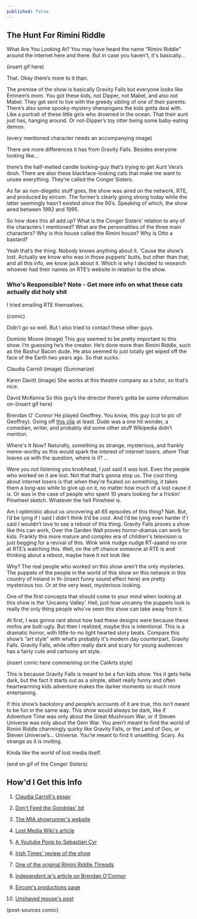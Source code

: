 ```yaml
---
published: false
---
```

## The Hunt For Rimini Riddle

What Are You Looking At?
	You may have heard the name “Rimini Riddle” around the internet here and there. But in case you haven’t, it's basically… 

(insert gif here)

 That. Okay there’s more to it than. 

   The premise of the show is basically Gravity Falls but everyone looks like Eminem’s mom. You got these kids, not Dipper, not Mabel, and also not Mabel. They get sent to live with the greedy sibling of one of their parents. There’s also some spooky-mystery shenanigans the kids gotta deal with. Like a portrait of these little girls who drowned in the ocean. That their aunt just has, hanging around. Or not-Dipper’s toy otter being some baby-eating demon.
    
(every mentioned character needs an accompanying image)

There are more differences it has from Gravity Falls. Besides everyone looking like...

   there’s the half-melted candle looking-guy that’s trying to get Aunt Vera’s dosh. There are also these blackface-looking cats that make me want to unsee everything. They’re called the Conger Sisters.

   As far as non-diegetic stuff goes, the show was aired on the network, RTE, and produced by eircom. The former’s clearly going strong today while the latter seemingly hasn’t existed since the 90’s. Speaking of which, the show aired between 1992 and 1995.

   So how does this all add up? What is the Conger Sisters’ relation to any of the characters I mentioned? What are the personalities of the three main characters? Why is this house called the Rimini house? Why is Otto a bastard?

   Yeah that’s the thing. Nobody knows anything about it. ‘Cause the show’s lost. Actually we know who was in those puppets’ butts, but other than that, and all this info, we know jack about it. Which is why I decided to research whoever had their names on RTE’s website in relation to the show.


### Who's Responsible? Note - Get more info on what these cats actually did holy shit

I tried emailing RTE themselves. 

(comic)

Didn’t go so well. But I also tried to contact these other guys.

Dominic Moore
(image)	This guy seemed to be pretty important to this show. I’m guessing he’s the creator. He’s done more than Rimini Riddle, such as the Bashur Bacon dude. He also seemed to just totally get wiped off the face of the Earth two years ago. So that sucks.

Claudia Carroll
(image) (Summarize)

Karen Davitt
(image) She works at this theatre company as a tutor, so that’s nice.

David McKenna
So this guy’s the director there’s gotta be some information on-(insert gif here)

Brendan O’ Connor
He played Geoffrey. You know, this guy (cut to pic of Geoffrey). Going off [this clip](https://www.youtube.com/watch?v=FCrSTBRkqUY) at least. Dude was a one hit wonder, a comedian, writer, and probably did some other stuff Wikipedia didn’t mention.


Where's It Now?
   Naturally, something as strange, mysterious, and frankly meme-worthy as this would spark the interest of internet losers. *ahem* That leaves us with the question, where is it? …

   Were you not listening you knobhead, I just said it was lost. Even the people who worked on it are lost. Not that that’s gonna stop us. The cool thing about internet losers is that when they’re fixated on something, it takes them a long-ass while to give up on it, no matter how much of a lost cause it is. Or was in the case of people who spent 10 years looking for a frickin’ Pinwheel sketch. Whatever the hell Pinwheel is.

   Am I optimistic about us uncovering all 65 episodes of this thing? Nah. But, I’d be lying if I said I didn’t think it’d be cool. And I’d be lying even harder if I said I wouldn’t love to see a reboot of this thing. Gravity Falls proves a show like this can work, Over the Garden Wall proves horror-dramas can work for kids. Frankly this more mature and complex era of children's television is just begging for a revival of this. Wink wink nudge nudge RT-aaand no one at RTE’s watching this. Well, on the off chance someone at RTE is and thinking about a reboot, maybe have it not look like 


Why?
   The real people who worked on this show aren’t the only mysteries. The puppets of the people in the world of this show on this network in this country of Ireland in th-(insert funny sound effect here)
are pretty mysterious too. Or at the very least, mysterious looking.

   One of the first concepts that should come to your mind when looking at this show is the ‘Uncanny Valley’. Hell, just how uncanny the puppets look is really the only thing people who’ve seen this show can take away from it.

   At first, I was gonna rant about how bad these designs were because these mofos are butt-ugly. But then I realized, maybe this is intentional. This is a dramatic horror, with little-to-no light hearted story beats. Compare this show’s “art style” with what’s probably it's modern day counterpart, Gravity Falls. Gravity Falls, while often really dark and scary for young audiences has a fairly cute and cartoony art style. 

(insert comic here commenting on the CalArts style)

This is because Gravity Falls is meant to be a fun kids show. Yes it gets hella dark, but the fact it starts out as a simple, albeit really funny and often heartwarming kids adventure makes the darker moments so much more entertaining. 

If this show’s backstory and people’s accounts of it are true, this isn’t meant to be fun in the same way. This show would always be dark, like if Adventure Time was only about the Great Mushroom War, or if Steven Universe was only about the Gem War. You aren’t meant to find the world of Rimini Riddle charmingly quirky like Gravity Falls, or the Land of Ooo, or Steven Universe’s… Universe. You’re meant to find it unsettling. Scary. As strange as it is inviting.

Kinda like the world of lost media itself.

(end on gif of the Conger Sisters)

## How'd I Get this Info

1. [Claudia Carroll's essay](https://web.archive.org/web/20171205194055/http://www.rte.ie/tv50/essays/claudiacarroll.html)

2. [Don't Feed the Gondolas' bit](https://www.youtube.com/watch?v=FCrSTBRkqUY_)

3. [The MIA showrunner's website](http://dominicmoore.ie/index.php/about/)

4. [Lost Media Wiki's article](https://lostmediawiki.com/The_Rimini_Riddle_(partially_found_Irish_puppet_TV_series;_1992-1995))

5. [A Youtube Poop by Sebastian Cyr](https://www.youtube.com/watch?v=xxGzp9RYTZ8)

6. [Irish Times' review of the show](https://www.irishtimes.com/culture/rimini-riddle-1.38878)

7. [One of the original Rimini Riddle Threads](https://www.boards.ie/b/thread/2055385106)

8. [Independent.ie's article on Brendan O'Connor](https://www.independent.ie/ca/entertainment/television/still-goading-himself-with-a-very-sharp-stick-brendan-oconnor-is-back-on-our-screens-34712775.html)

9. [Eircom's productions page](http://homepage.eircom.net/~evalundin/productions.htm)

10. [Unshaved mouse's post](https://unshavedmouse.com/2018/03/22/rimini-riddle-like-someone-figured-out-how-to-film-a-nightmare/)


(post-sources comic)
